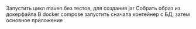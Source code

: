 Запустить цикл maven без тестов, для создания jar
Собрать образ из докерфайла
В docker compose запустить сначала контейнер с БД, затем основное приложение
